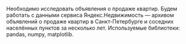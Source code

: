 Необходимо исследовать объявления о продаже квартир. Будем работать с данными сервиса Яндекс.Недвижимость — архивом объявлений о продаже квартир в Санкт-Петербурге и соседних населённых пунктов за несколько лет. 
Используемые библиотеки: pandas, numpy, matplotlib.

